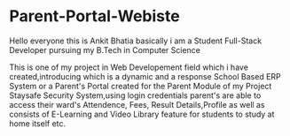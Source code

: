 # Parent-Portal-Webiste
Hello everyone this is Ankit Bhatia basically i am a Student Full-Stack Developer pursuing my B.Tech in Computer Science

This is one of my project in Web Developement field  which i have created,introducing which is a dynamic and a response School Based ERP System or a Parent's Portal created for the Parent Module of my Project Staysafe Security System,using login credentials parent's are able to access their ward's Attendence, Fees, Result Details,Profile as well as consists of E-Learning and Video Library feature for students to study at home itself etc.
